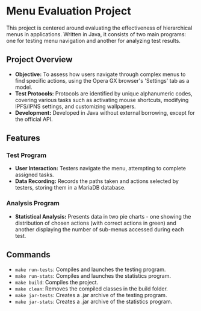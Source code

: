 
# Menu Evaluation Project

This project is centered around evaluating the effectiveness of hierarchical menus in applications. Written in Java, it consists of two main programs: one for testing menu navigation and another for analyzing test results.

## Project Overview

- **Objective:** To assess how users navigate through complex menus to find specific actions, using the Opera GX browser's 'Settings' tab as a model.
- **Test Protocols:** Protocols are identified by unique alphanumeric codes, covering various tasks such as activating mouse shortcuts, modifying IPFS/IPNS settings, and customizing wallpapers.
- **Development:** Developed in Java without external borrowing, except for the official API.

## Features

### Test Program
- **User Interaction:** Testers navigate the menu, attempting to complete assigned tasks.
- **Data Recording:** Records the paths taken and actions selected by testers, storing them in a MariaDB database.

### Analysis Program
- **Statistical Analysis:** Presents data in two pie charts - one showing the distribution of chosen actions (with correct actions in green) and another displaying the number of sub-menus accessed during each test.

## Commands

- `make run-tests`: Compiles and launches the testing program.
- `make run-stats`: Compiles and launches the statistics program.
- `make build`: Compiles the project.
- `make clean`: Removes the compiled classes in the build folder.
- `make jar-tests`: Creates a .jar archive of the testing program.
- `make jar-stats`: Creates a .jar archive of the statistics program.

